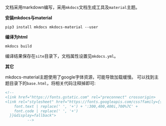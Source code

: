 文档采用markdown编写，采用`mkdocs`文档生成工具及`material`主题。

**安装mkdocs与material**

```shell
pip3 install mkdocs mkdocs-material --user
```

**编译为html**

```shell
mkdocs build
```

编译结果保存在`site`目录下，文档属性设置见`mkdocs.yml`。

**其它**

mkdocs-material主题使用了google字体资源，可能导致加载缓慢。 可以找到主题目录下的`base.html`，将相关代码注释掉即可:
```xml
<!--
<link href="https://fonts.gstatic.com" rel="preconnect" crossorigin>
<link rel="stylesheet" href="https://fonts.googleapis.com/css?family={{
    font.text | replace(' ', '+') + ':300,400,400i,700%7C' +
    font.code | replace(' ', '+')
  }}&display=fallback">
          -->
```
